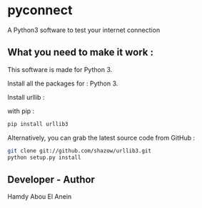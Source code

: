 # pyconnect

A Python3 software to test your internet connection  

## What you need to make it work :

This software is made for Python 3.  

Install all the packages for : Python 3.  

Install urllib :

with pip :  

```sh
pip install urllib3
```   
Alternatively, you can grab the latest source code from GitHub :  

```sh
git clone git://github.com/shazow/urllib3.git  
python setup.py install
```   

## Developer - Author

Hamdy Abou El Anein
